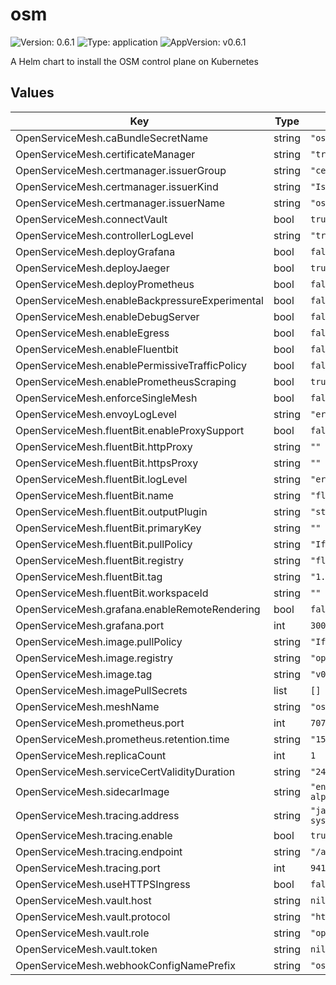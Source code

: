 # osm

![Version: 0.6.1](https://img.shields.io/badge/Version-0.6.1-informational?style=flat-square) ![Type: application](https://img.shields.io/badge/Type-application-informational?style=flat-square) ![AppVersion: v0.6.1](https://img.shields.io/badge/AppVersion-v0.6.1-informational?style=flat-square)

A Helm chart to install the OSM control plane on Kubernetes

## Values

| Key | Type | Default | Description |
|-----|------|---------|-------------|
| OpenServiceMesh.caBundleSecretName | string | `"osm-ca-bundle"` |  |
| OpenServiceMesh.certificateManager | string | `"tresor"` |  |
| OpenServiceMesh.certmanager.issuerGroup | string | `"cert-manager"` |  |
| OpenServiceMesh.certmanager.issuerKind | string | `"Issuer"` |  |
| OpenServiceMesh.certmanager.issuerName | string | `"osm-ca"` |  |
| OpenServiceMesh.connectVault | bool | `true` |  |
| OpenServiceMesh.controllerLogLevel | string | `"trace"` |  |
| OpenServiceMesh.deployGrafana | bool | `false` |  |
| OpenServiceMesh.deployJaeger | bool | `true` |  |
| OpenServiceMesh.deployPrometheus | bool | `false` |  |
| OpenServiceMesh.enableBackpressureExperimental | bool | `false` |  |
| OpenServiceMesh.enableDebugServer | bool | `false` |  |
| OpenServiceMesh.enableEgress | bool | `false` |  |
| OpenServiceMesh.enableFluentbit | bool | `false` |  |
| OpenServiceMesh.enablePermissiveTrafficPolicy | bool | `false` |  |
| OpenServiceMesh.enablePrometheusScraping | bool | `true` |  |
| OpenServiceMesh.enforceSingleMesh | bool | `false` |  |
| OpenServiceMesh.envoyLogLevel | string | `"error"` |  |
| OpenServiceMesh.fluentBit.enableProxySupport | bool | `false` |  |
| OpenServiceMesh.fluentBit.httpProxy | string | `""` |  |
| OpenServiceMesh.fluentBit.httpsProxy | string | `""` |  |
| OpenServiceMesh.fluentBit.logLevel | string | `"error"` |  |
| OpenServiceMesh.fluentBit.name | string | `"fluentbit-logger"` |  |
| OpenServiceMesh.fluentBit.outputPlugin | string | `"stdout"` |  |
| OpenServiceMesh.fluentBit.primaryKey | string | `""` |  |
| OpenServiceMesh.fluentBit.pullPolicy | string | `"IfNotPresent"` |  |
| OpenServiceMesh.fluentBit.registry | string | `"fluent"` |  |
| OpenServiceMesh.fluentBit.tag | string | `"1.6.4"` |  |
| OpenServiceMesh.fluentBit.workspaceId | string | `""` |  |
| OpenServiceMesh.grafana.enableRemoteRendering | bool | `false` |  |
| OpenServiceMesh.grafana.port | int | `3000` |  |
| OpenServiceMesh.image.pullPolicy | string | `"IfNotPresent"` |  |
| OpenServiceMesh.image.registry | string | `"openservicemesh"` |  |
| OpenServiceMesh.image.tag | string | `"v0.6.1"` |  |
| OpenServiceMesh.imagePullSecrets | list | `[]` |  |
| OpenServiceMesh.meshName | string | `"osm"` |  |
| OpenServiceMesh.prometheus.port | int | `7070` |  |
| OpenServiceMesh.prometheus.retention.time | string | `"15d"` |  |
| OpenServiceMesh.replicaCount | int | `1` |  |
| OpenServiceMesh.serviceCertValidityDuration | string | `"24h"` |  |
| OpenServiceMesh.sidecarImage | string | `"envoyproxy/envoy-alpine:v1.15.0"` |  |
| OpenServiceMesh.tracing.address | string | `"jaeger.osm-system.svc.cluster.local"` |  |
| OpenServiceMesh.tracing.enable | bool | `true` |  |
| OpenServiceMesh.tracing.endpoint | string | `"/api/v2/spans"` |  |
| OpenServiceMesh.tracing.port | int | `9411` |  |
| OpenServiceMesh.useHTTPSIngress | bool | `false` |  |
| OpenServiceMesh.vault.host | string | `nil` |  |
| OpenServiceMesh.vault.protocol | string | `"http"` |  |
| OpenServiceMesh.vault.role | string | `"openservicemesh"` |  |
| OpenServiceMesh.vault.token | string | `nil` |  |
| OpenServiceMesh.webhookConfigNamePrefix | string | `"osm-webhook"` |  |

